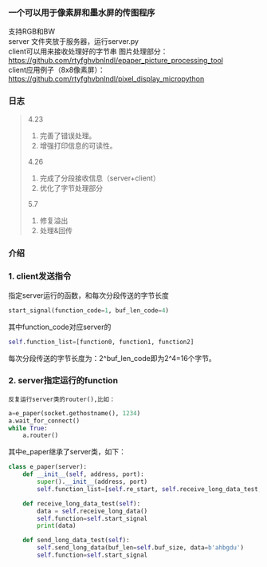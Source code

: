 ### 一个可以用于像素屏和墨水屏的传图程序

支持RGB和BW  
server 文件夹放于服务器，运行server.py  
client可以用来接收处理好的字节串 
图片处理部分：https://github.com/rtyfghvbnlndl/epaper_picture_processing_tool  
client应用例子（8x8像素屏）：https://github.com/rtyfghvbnlndl/pixel_display_micropython
### 日志
> 4.23
> 1. 完善了错误处理。
> 2. 增强打印信息的可读性。
>
> 4.26
> 1. 完成了分段接收信息（server+client）
> 2. 优化了字节处理部分
>
> 5.7
> 1. 修复溢出
> 2. 处理&回传

### 介绍

### 1. client发送指令
指定server运行的函数，和每次分段传送的字节长度
```python
start_signal(function_code=1, buf_len_code=4)
```
其中function_code对应server的
```python
self.function_list=[function0, function1, function2]
```
每次分段传送的字节长度为：2^buf_len_code即为2^4=16个字节。

### 2. server指定运行的function
    反复运行server类的router(),比如：
```python
a=e_paper(socket.gethostname(), 1234)
a.wait_for_connect()
while True:
    a.router()
```
其中e_paper继承了server类，如下：
```python
class e_paper(server):
    def __init__(self, address, port):
        super().__init__(address, port)
        self.function_list=[self.re_start, self.receive_long_data_test, self.send_long_data_test]

    def receive_long_data_test(self):
        data = self.receive_long_data()
        self.function=self.start_signal
        print(data)

    def send_long_data_test(self):
        self.send_long_data(buf_len=self.buf_size, data=b'ahbgdu')
        self.function=self.start_signal
```
